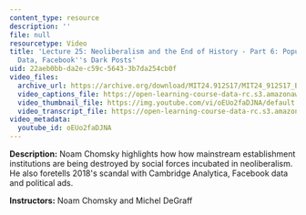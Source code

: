```yaml
---
content_type: resource
description: ''
file: null
resourcetype: Video
title: 'Lecture 25: Neoliberalism and the End of History - Part 6: Populism & Big
  Data, Facebook''s Dark Posts'
uid: 22aeb0bb-da2e-c59c-5643-3b7da254cb0f
video_files:
  archive_url: https://archive.org/download/MIT24.912S17/MIT24_912S17_Black_Matters_Chomsky_Part_6_300k.mp4
  video_captions_file: https://open-learning-course-data-rc.s3.amazonaws.com/24-912-black-matters-introduction-to-black-studies-spring-2017/ca1299902b435b69995d1a60d0aab149_oEUo2faDJNA.vtt
  video_thumbnail_file: https://img.youtube.com/vi/oEUo2faDJNA/default.jpg
  video_transcript_file: https://open-learning-course-data-rc.s3.amazonaws.com/24-912-black-matters-introduction-to-black-studies-spring-2017/1ea185141e4a75746cd33eb53924ff96_oEUo2faDJNA.pdf
video_metadata:
  youtube_id: oEUo2faDJNA
---
```


**Description:** Noam Chomsky highlights how how mainstream establishment institutions are being destroyed by social forces incubated in neoliberalism. He also foretells 2018's scandal with Cambridge Analytica, Facebook data and political ads.

**Instructors:** Noam Chomsky and Michel DeGraff